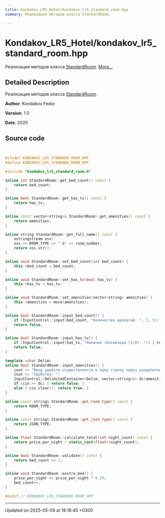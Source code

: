 ```yaml
---
title: Kondakov_LR5_Hotel/kondakov_lr5_standard_room.hpp
summary: Реализация методов класса StandardRoom. 

---
```


# Kondakov_LR5_Hotel/kondakov_lr5_standard_room.hpp

Реализация методов класса [StandardRoom](Classes/class_standard_room.md).  [More...](#detailed-description)

## Detailed Description

Реализация методов класса [StandardRoom](Classes/class_standard_room.md). 

**Author**: Kondakov Fedor 

**Version**: 1.0 

**Date**: 2025 



## Source code

```cpp


#ifndef KONDAKOV_LR5_STANDARD_ROOM_HPP
#define KONDAKOV_LR5_STANDARD_ROOM_HPP

#include "kondakov_lr5_standard_room.h"

inline int StandardRoom::get_bed_count() const {
    return bed_count;
}

inline bool StandardRoom::get_has_tv() const {
    return has_tv;
}

inline const vector<string>& StandardRoom::get_amenities() const {
    return amenities;
}

inline string StandardRoom::get_full_name() const {
    ostringstream oss;
    oss << ROOM_TYPE << " №" << room_number;
    return oss.str();
}

inline void StandardRoom::set_bed_count(int bed_count) {
    this->bed_count = bed_count;
}

inline void StandardRoom::set_has_tv(bool has_tv) {
    this->has_tv = has_tv;
}

inline void StandardRoom::set_amenities(vector<string> amenities) {
    this->amenities = move(amenities);
}

inline bool StandardRoom::input_bed_count() {
    if (InputControl::input(bed_count, "Количество кроватей: ", 1, 5)) { return true; }
    return false;
}

inline bool StandardRoom::input_has_tv() {
    if (InputControl::input(has_tv, "Наличие телевизора (1/0): ")) { return true; }
    return false;
}

template <char Delim>
inline bool StandardRoom::input_amenities() {
    cout << "Ввод удобств осуществляется в одну строку через разделитель '" << Delim << "'." << endl;
    cout << "Удобства: ";
    InputControl::DelimitedContainer<Delim, vector<string>&> dc(amenities);
    if (cin >> dc) { return false; }
    else { cin.clear(); return true; }
}

inline const string& StandardRoom::get_room_type() const {
    return ROOM_TYPE;
}

inline const string& StandardRoom::get_json_type() const {
    return JSON_TYPE;
}

inline float StandardRoom::calculate_total(int night_count) const {
    return price_per_night * static_cast<float>(night_count);
}

inline bool StandardRoom::validate() const {
    return bed_count >= 1;
}

inline void StandardRoom::exstra_bed() {
    price_per_night += price_per_night * 0.2f;
    bed_count++;
}

#endif // KONDAKOV_LR5_STANDARD_ROOM_HPP
```


-------------------------------

Updated on 2025-05-09 at 18:16:45 +0300
